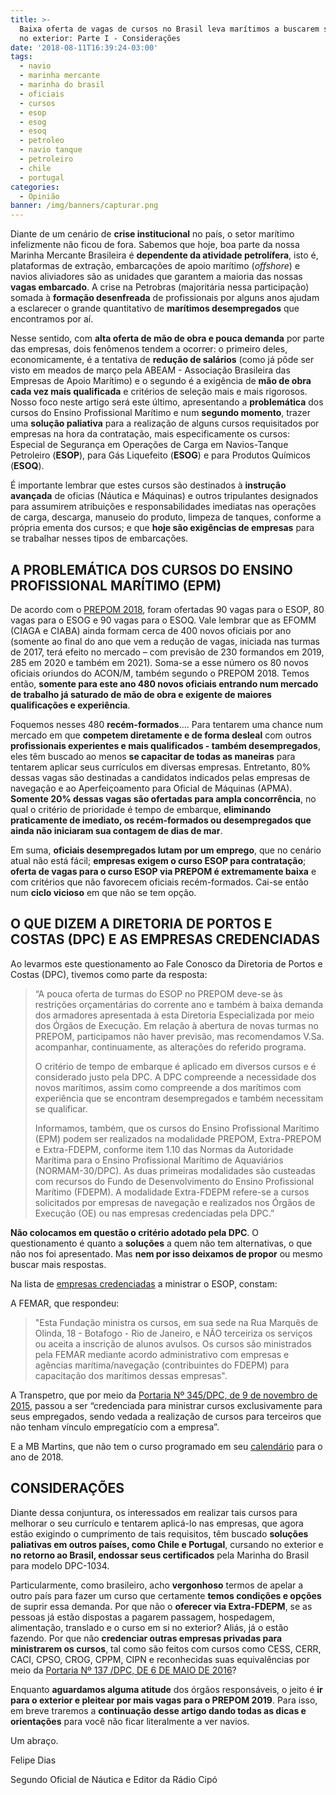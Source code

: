 ```yaml
---
title: >-
  Baixa oferta de vagas de cursos no Brasil leva marítimos a buscarem soluções
  no exterior: Parte I - Considerações
date: '2018-08-11T16:39:24-03:00'
tags:
  - navio
  - marinha mercante
  - marinha do brasil
  - oficiais
  - cursos
  - esop
  - esog
  - esoq
  - petroleo
  - navio tanque
  - petroleiro
  - chile
  - portugal
categories:
  - Opinião
banner: /img/banners/capturar.png
---
```

Diante de um cenário de **crise institucional** no país, o setor marítimo infelizmente não ficou de fora. Sabemos que hoje, boa parte da nossa Marinha Mercante Brasileira é **dependente da atividade petrolífera**, isto é, plataformas de extração, embarcações de apoio marítimo (_offshore_) e navios aliviadores são as unidades que garantem a maioria das nossas **vagas embarcado**. A crise na Petrobras (majoritária nessa participação) somada à **formação desenfreada** de profissionais por alguns anos ajudam a esclarecer o grande quantitativo de **marítimos desempregados** que encontramos por aí.

Nesse sentido, com **alta oferta de mão de obra e pouca demanda** por parte das empresas, dois fenômenos tendem a ocorrer: o primeiro deles, economicamente, é a tentativa de **redução de salários** (como já pôde ser visto em meados de março pela ABEAM - Associação Brasileira das Empresas de Apoio Marítimo) e o segundo é a exigência de **mão de obra cada vez mais qualificada** e critérios de seleção mais e mais rigorosos. Nosso foco neste artigo será este último, apresentando a **problemática** dos cursos do Ensino Profissional Marítimo e num **segundo momento**, trazer uma **solução paliativa** para a realização de alguns cursos requisitados por empresas na hora da contratação, mais especificamente os cursos: Especial de Segurança em Operações de Carga em Navios-Tanque Petroleiro (**ESOP**), para Gás Liquefeito (**ESOG**) e para Produtos Químicos (**ESOQ**).

É importante lembrar que estes cursos são destinados à **instrução avançada** de oficias (Náutica e Máquinas) e outros tripulantes designados para assumirem atribuições e responsabilidades imediatas nas operações de carga, descarga, manuseio do produto, limpeza de tanques, conforme a própria ementa dos cursos; e que **hoje são exigências de empresas** para se trabalhar nesses tipos de embarcações.

## A PROBLEMÁTICA DOS CURSOS DO ENSINO PROFISSIONAL MARÍTIMO (EPM)

De acordo com o [PREPOM 2018](http://www.dpc.mar.mil.br/sites/default/files/sepm/aquaviarios/prepom/aquaviarios2018.pdf), foram ofertadas 90 vagas para o ESOP, 80 vagas para o ESOG e 90 vagas para o ESOQ. Vale lembrar que as EFOMM (CIAGA e CIABA) ainda formam cerca de 400 novos oficiais por ano (somente ao final do ano que vem a redução de vagas, iniciada nas turmas de 2017, terá efeito no mercado – com previsão de 230 formandos em 2019, 285 em 2020 e também em 2021). Soma-se a esse número os 80 novos oficiais oriundos do ACON/M, também segundo o PREPOM 2018. Temos então, **somente para este ano 480 novos oficiais entrando num mercado de trabalho já saturado de mão de obra e exigente de maiores qualificações e experiência**.

Foquemos nesses 480 **recém-formados**.... Para tentarem uma chance num mercado em que **competem diretamente e de forma desleal** com outros **profissionais experientes e mais qualificados - também desempregados**, eles têm buscado ao menos **se capacitar de todas as maneiras** para tentarem aplicar seus currículos em diversas empresas. Entretanto, 80% dessas vagas são destinadas a candidatos indicados pelas empresas de navegação e ao Aperfeiçoamento para Oficial de Máquinas (APMA). **Somente 20% dessas vagas são ofertadas para ampla concorrência**, no qual o critério de prioridade é tempo de embarque, **eliminando praticamente de imediato, os recém-formados ou desempregados que ainda não iniciaram sua contagem de dias de mar**.

Em suma, **oficiais desempregados lutam por um emprego**, que no cenário atual não está fácil; **empresas exigem o curso ESOP para contratação**; **oferta de vagas para o curso ESOP via PREPOM é extremamente baixa** e com critérios que não favorecem oficiais recém-formados. Cai-se então num **ciclo vicioso** em que não se tem opção. 

## O QUE DIZEM A DIRETORIA DE PORTOS E COSTAS (DPC) E AS EMPRESAS CREDENCIADAS

Ao levarmos este questionamento ao Fale Conosco da Diretoria de Portos e Costas (DPC), tivemos como parte da resposta:

> “A pouca oferta de turmas do ESOP no PREPOM deve-se às restrições orçamentárias do corrente ano e também à baixa demanda dos armadores apresentada à esta Diretoria Especializada por meio dos Órgãos de Execução. Em relação à abertura de novas turmas no PREPOM, participamos não haver previsão, mas recomendamos V.Sa. acompanhar, continuamente, as alterações do referido programa.
>
> O critério de tempo de embarque é aplicado em diversos cursos e é considerado justo pela DPC. A DPC compreende a necessidade dos novos marítimos, assim como compreende a dos marítimos com experiência que se encontram desempregados e também necessitam se qualificar. 
>
> Informamos, também, que os cursos do Ensino Profissional Marítimo (EPM) podem ser realizados na modalidade PREPOM, Extra-PREPOM e Extra-FDEPM, conforme item 1.10 das Normas da Autoridade Marítima para o Ensino Profissional Marítimo de Aquaviários (NORMAM-30/DPC). As duas primeiras modalidades são custeadas com recursos do Fundo de Desenvolvimento do Ensino Profissional Marítimo (FDEPM). A modalidade Extra-FDEPM refere-se a cursos solicitados por empresas de navegação e realizados nos Órgãos de Execução (OE) ou nas empresas credenciadas pela DPC.”

**Não colocamos em questão o critério adotado pela DPC**. O questionamento é quanto a **soluções** a quem não tem alternativas, o que não nos foi apresentado. Mas **nem por isso deixamos de propor** ou mesmo buscar mais respostas.

Na lista de [empresas credenciadas](https://www.dpc.mar.mil.br/sites/default/files/sepm/aquaviarios/cursos/emp_credenciadas/empresas_credenciadas.pdf) a ministrar o ESOP, constam:

A FEMAR, que respondeu:

> "Esta Fundação ministra os cursos, em sua sede na Rua Marquês de Olinda, 18 - Botafogo - Rio de Janeiro, e NÃO terceiriza os serviços ou aceita a inscrição de alunos avulsos. Os cursos são ministrados pela FEMAR mediante acordo administrativo com empresas e agências marítima/navegação (contribuintes do FDEPM) para capacitação dos marítimos dessas empresas".

A Transpetro, que por meio da [Portaria Nº 345/DPC, de 9 de novembro de 2015](https://www.dpc.mar.mil.br/sites/default/files/portarias/port345_15.pdf), passou a ser “credenciada para ministrar cursos exclusivamente para seus empregados, sendo vedada a realização de cursos para terceiros que não tenham vínculo empregatício com a empresa”.

E a MB Martins, que não tem o curso programado em seu [calendário](http://mbmartins.com.br/pdf/programacao2018c.pdf) para o ano de 2018.

## CONSIDERAÇÕES

Diante dessa conjuntura, os interessados em realizar tais cursos para melhorar o seu currículo e tentarem aplicá-lo nas empresas, que agora estão exigindo o cumprimento de tais requisitos, têm buscado **soluções paliativas em outros países, como Chile e Portugal**, cursando no exterior e **no retorno ao Brasil, endossar seus certificados** pela Marinha do Brasil para modelo DPC-1034. 

Particularmente, como brasileiro, acho **vergonhoso** termos de apelar a outro país para fazer um curso que certamente **temos condições e opções** de suprir essa demanda. Por que não o **oferecer via Extra-FDEPM**, se as pessoas já estão dispostas a pagarem passagem, hospedagem, alimentação, translado e o curso em si no exterior? Aliás, já o estão fazendo. Por que não **credenciar outras empresas privadas para ministrarem os cursos**, tal como são feitos com cursos como CESS, CERR, CACI, CPSO, CROG, CPPM, CIPN e reconhecidas suas equivalências por meio da [Portaria Nº 137 /DPC, DE 6 DE MAIO DE 2016](https://www.dpc.mar.mil.br/sites/default/files/portarias/port137_16.pdf)? 

Enquanto **aguardamos alguma atitude** dos órgãos responsáveis, o jeito é **ir para o exterior e pleitear por mais vagas para o PREPOM 2019**. Para isso, em breve traremos a **continuação desse artigo dando todas as dicas e orientações** para você não ficar literalmente a ver navios.

Um abraço.

Felipe Dias

Segundo Oficial de Náutica e Editor da Rádio Cipó
